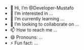 - 👋 Hi, I’m @Developer-Mustafo
- 👀 I’m interested in ...
- 🌱 I’m currently learning ...
- 💞️ I’m looking to collaborate on ...
- 📫 How to reach me ...
- 😄 Pronouns: ...
- ⚡ Fun fact: ...

<!---
Developer-Mustafo/Developer-Mustafo is a ✨ special ✨ repository because its `README.md` (this file) appears on your GitHub profile.
You can click the Preview link to take a look at your changes.
--->
